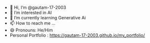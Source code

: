 - 👋 Hi, I’m @gautam-17-2003
- 👀 I’m interested in AI 
- 🌱 I’m currently learning Generative Ai
- 📫 How to reach me ...
- 😄 Pronouns: He/Him
- Personal Portfolio : https://gautam-17-2003.github.io/my_portfolio/

<!---
gautam-17-2003/gautam-17-2003 is a ✨ special ✨ repository because its `README.md` (this file) appears on your GitHub profile.
You can click the Preview link to take a look at your changes.
--->
